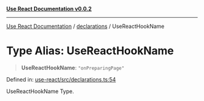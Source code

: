 [**Use React Documentation v0.0.2**](../../README.md)

***

[Use React Documentation](../../modules.md) / [declarations](../README.md) / UseReactHookName

# Type Alias: UseReactHookName

> **UseReactHookName**: `"onPreparingPage"`

Defined in: [use-react/src/declarations.ts:54](https://github.com/stonemjs/use-react/blob/50c96852bd65a75b7f2a00786393fb0c90af6da8/src/declarations.ts#L54)

UseReactHookName Type.

